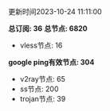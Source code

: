 更新时间2023-10-24 11:11:00

**总订阅: 36**
**总节点: 6820**
- vless节点: 16

**google ping有效节点: 304**
- v2ray节点: 65
- ss节点: 200
- trojan节点: 39
